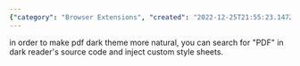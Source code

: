 ```yaml
---
{"category": "Browser Extensions", "created": "2022-12-25T21:55:23.147Z", "date": "2022-12-25 21:55:23", "description": "The Dark Reader PDF extension enhances the dark theme experience by identifying and applying custom style sheets to improve readability, particularly when accessing PDF files.", "modified": "2022-12-25T21:56:12.805Z", "tags": ["dark reader", "PDF", "custom stylesheets", "improve dark theme", "source code search"], "title": "dark reader pdf dark theme"}
---
```

in order to make pdf dark theme more natural, you can search for "PDF" in dark reader's source code and inject custom style sheets.